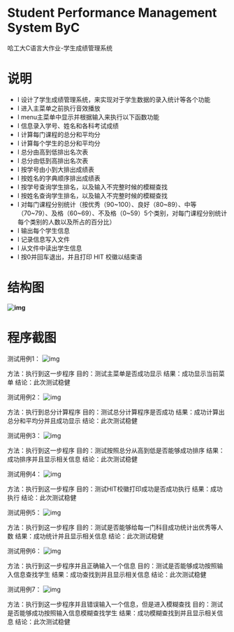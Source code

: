 # Student Performance Management System ByC
 哈工大C语言大作业-学生成绩管理系统

# 说明

- l 设计了学生成绩管理系统，来实现对于学生数据的录入统计等各个功能
- l 进入主菜单之前执行音效播放
- l menu主菜单中显示并根据输入来执行以下函数功能
- l 信息录入学号、姓名和各科考试成绩        
- l 计算每门课程的总分和平均分   
- l 计算每个学生的总分和平均分
- l 总分由高到低排出名次表   
- l 总分由低到高排出名次表    
- l 按学号由小到大排出成绩表
- l 按姓名的字典顺序排出成绩表 
- l 按学号查询学生排名，以及输入不完整时候的模糊查找       
- l 按姓名查询学生排名，以及输入不完整时候的模糊查找 
- l 对每门课程分别统计（按优秀（90~100）、良好（80~89）、中等（70~79）、及格（60~69）、不及格（0~59）5个类别，对每门课程分别统计每个类别的人数以及所占的百分比）     
- l 输出每个学生信息       
- l 记录信息写入文件
- l 从文件中读出学生信息
- l 按0并回车退出，并且打印 HIT 校徽以结束语

# 结构图

**![img](https://farsblog.oss-cn-beijing.aliyuncs.com/PicGo/202305152345707.png)**

# 程序截图

  测试用例1：  ![img](https://farsblog.oss-cn-beijing.aliyuncs.com/PicGo/202305152345843.jpg)  

方法：执行到这一步程序  目的：测试主菜单是否成功显示  结果：成功显示当前菜单  结论：此次测试稳健  

测试用例2：  ![img](https://farsblog.oss-cn-beijing.aliyuncs.com/PicGo/202305152345856.jpg)

方法：执行到总分计算程序  目的：测试总分计算程序是否成功  结果：成功计算出总分和平均分并且成功显示  结论：此次测试稳健     

测试用例3：  ![img](https://farsblog.oss-cn-beijing.aliyuncs.com/PicGo/202305152345870.jpg) 

 方法：执行到这一步程序  目的：测试按照总分从高到低是否能够成功排序  结果：成功排序并且显示相关信息  结论：此次测试稳健     

测试用例4：  ![img](https://farsblog.oss-cn-beijing.aliyuncs.com/PicGo/202305152345883.jpg)  

方法：执行到这一步程序  目的：测试HIT校徽打印成功是否成功执行  结果：成功执行  结论：此次测试稳健     

测试用例5：  ![img](https://farsblog.oss-cn-beijing.aliyuncs.com/PicGo/202305152345878.jpg)  

方法：执行到这一步程序  目的：测试是否能够给每一门科目成功统计出优秀等人数  结果：成功统计并且显示相关信息  结论：此次测试稳健     

测试用例6：     ![img](https://farsblog.oss-cn-beijing.aliyuncs.com/PicGo/202305152345893.jpg)  

方法：执行到这一步程序并且正确输入一个信息  目的：测试是否能够成功按照输入信息查找学生  结果：成功查找到并且显示相关信息  结论：此次测试稳健     

测试用例7：  ![img](https://farsblog.oss-cn-beijing.aliyuncs.com/PicGo/202305152345640.jpg) 

方法：执行到这一步程序并且错误输入一个信息，但是进入模糊查找  目的：测试是否能够成功按照输入信息模糊查找学生  结果：成功模糊查找到并且显示相关信息  结论：此次测试稳健  
